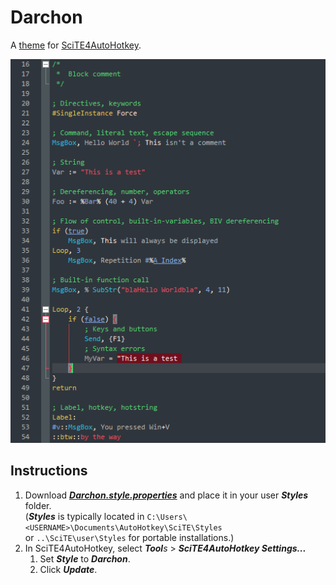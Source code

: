 # Darchon
A [theme](https://autohotkey.com/boards/viewtopic.php?f=61&t=69) for [SciTE4AutoHotkey](http://fincs.ahk4.net/scite4ahk).

![Preview](editor.preview.png "Preview")

## Instructions
1. Download _**[Darchon.style.properties](https://raw.githubusercontent.com/ahkon/Darchon/master/Darchon.style.properties)**_ and place it in your user _**Styles**_ folder.<br>(_**Styles**_ is typically located in `C:\Users\<USERNAME>\Documents\AutoHotkey\SciTE\Styles`<br>or `..\SciTE\user\Styles` for portable installations.)
1. In SciTE4AutoHotkey, select _**Tool**s_ > _**SciTE4AutoHotkey Settings...**_
    1. Set _**Style**_ to _**Darchon**_.
    1. Click _**Update**_.
